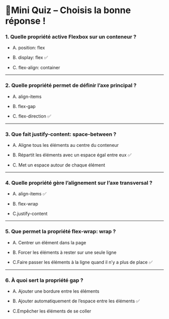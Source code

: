 # 🧠Mini Quiz – Choisis la bonne réponse !

### 1. Quelle propriété active Flexbox sur un conteneur ?

* A. position: flex

* B. display: flex ✅

* C. flex-align: container 

---

### 2. Quelle propriété permet de définir l’axe principal ?

* A. align-items

* B. flex-gap 

* C. flex-direction ✅

---

### 3. Que fait justify-content: space-between ?

* A. Aligne tous les éléments au centre du conteneur

* B. Répartit les éléments avec un espace égal entre eux ✅

* C. Met un espace autour de chaque élément

---

### 4. Quelle propriété gère l’alignement sur l’axe transversal ?

* A. align-items ✅

* B. flex-wrap

* C.justify-content 

---

### 5. Que permet la propriété flex-wrap: wrap ?

* A. Centrer un élément dans la page 

* B. Forcer les éléments à rester sur une seule ligne

* C.Faire passer les éléments à la ligne quand il n’y a plus de place ✅

---

### 6. À quoi sert la propriété gap ?

* A. Ajouter une bordure entre les éléments

* B. Ajouter automatiquement de l’espace entre les éléments ✅

* C.Empêcher les éléments de se coller 